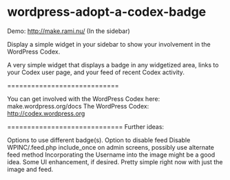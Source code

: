 wordpress-adopt-a-codex-badge
=============================

Demo: http://make.rami.nu/ (In the sidebar)

Display a simple widget in your sidebar to show your involvement in the WordPress Codex.

A very simple widget that displays a badge in any widgetized area, links to your Codex user page, and your feed of recent
Codex activity.

============================

You can get involved with the WordPress Codex here: make.wordpress.org/docs
The WordPress Codex: http://codex.wordpress.org

=============================
Further ideas:

Options to use different badge(s).
Option to disable feed
Disable WPINC/.feed.php include_once on admin screens, possibly use alternate feed method
Incorporating the Username into the image might be a good idea.
Some UI enhancement, if desired. Pretty simple right now with just the image and feed.

